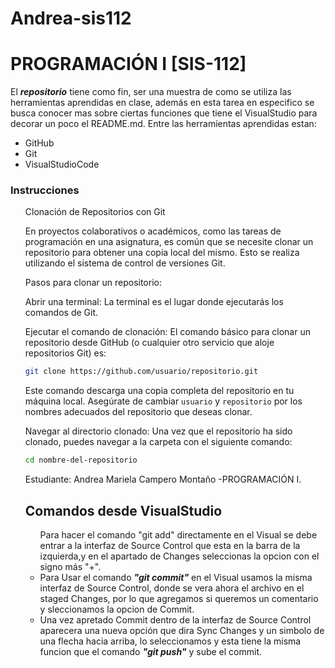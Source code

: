 # Andrea-sis112
<h1>PROGRAMACIÓN I [SIS-112]</h1>
El <em><strong>repositorio</strong></em> tiene  como fin, ser una muestra de como se utiliza las herramientas aprendidas en clase, además en esta tarea en especifico se busca conocer mas sobre ciertas funciones que tiene el VisualStudio para decorar un poco el README.md. Entre las herramientas aprendidas estan:
<ul>
  <li>GitHub</li>
  <li>Git</li>
  <li>VisualStudioCode</li>
</ul>
<h3>Instrucciones</h3>	
<ol>

Clonación de Repositorios con Git

En proyectos colaborativos o académicos, como las tareas de programación en una asignatura, es común que se necesite clonar un repositorio para obtener una copia local del mismo. Esto se realiza utilizando el sistema de control de versiones Git.

Pasos para clonar un repositorio:

Abrir una terminal: La terminal es el lugar donde ejecutarás los comandos de Git.
   
Ejecutar el comando de clonación:  El comando básico para clonar un repositorio desde GitHub (o cualquier otro servicio que aloje repositorios Git) es:

   ```bash
   git clone https://github.com/usuario/repositorio.git
   ```

   Este comando descarga una copia completa del repositorio en tu máquina local. Asegúrate de cambiar `usuario` y `repositorio` por los nombres adecuados del repositorio que deseas clonar.

Navegar al directorio clonado: Una vez que el repositorio ha sido clonado, puedes navegar a la carpeta con el siguiente comando:

   ```bash
   cd nombre-del-repositorio
   ```

Estudiante: Andrea Mariela Campero Montaño -PROGRAMACIÓN I.

<h2>Comandos desde VisualStudio</h2>	
<ul>
  Para hacer el comando "git add" directamente en el Visual se debe entrar a la interfaz de Source Control que esta en la barra de la izquierda,y en el apartado de Changes seleccionas la opcion con el signo más "+". 
  <li>Para Usar el comando <em><strong>"git commit"</strong></em> en el Visual usamos la misma interfaz de Source Control, donde se vera ahora el archivo en el staged Changes, por lo que agregamos si queremos un comentario y sleccionamos la opcion de Commit.</li></li>
  <li>Una vez apretado Commit dentro de la interfaz de Source Control aparecera una nueva opción que dira Sync Changes y un simbolo de una flecha hacia arriba, lo seleccionamos y esta tiene la misma funcion que el comando  <em><strong>"git push"</strong></em> y sube el commit.</li></li>
</ul>